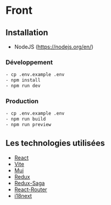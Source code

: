 # Front

## Installation

- NodeJS (https://nodejs.org/en/)

### Développement

```bash
- cp .env.example .env
- npm install
- npm run dev
```

### Production

```bash
- cp .env.example .env
- npm run build
- npm run preview
```

## Les technologies utilisées

- [React](https://reactjs.org/)
- [Vite](https://vitejs.dev/)
- [Mui](https://material-ui.com/)
- [Redux](https://redux.js.org/)
- [Redux-Saga](https://redux-saga.js.org/)
- [React-Router](https://reactrouter.com/en/main)
- [i18next](https://www.i18next.com/)
